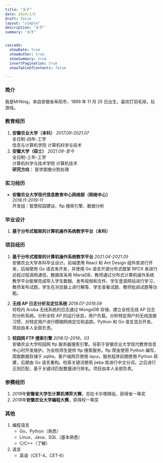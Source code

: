 ```yaml
---
title: "关于"
date: 2024/1/5
draft: false
layout: "simple"
description: "关于"
summary: "关于"


cascade:
  showDate: true
  showAuthor: true
  showSummary: true
  invertPagination: true
  showTableOfContents: false

---
```

### 简介

我是MrNing，来自安徽省阜阳市，1999 年 11 月 25 日出生，喜欢打羽毛球，玩游戏。

### 教育经历

1. **安徽农业大学（本科）** _2017.09-2021.07_ <br/>
   全日制-四年-工学<br/>
   信息与计算机学院 计算机科学与技术
2. **安徽大学（硕士）** _2021.09-至今_ <br/>
   全日制-三年-工学<br/>
   计算机科学与技术学院 计算机技术 <br/>
   **研究方向：** 医学图像分割处理

### 实习经历

- **安徽农业大学现代信息教育中心网络部（网络中心）** <br/>
  _2018.11-2019-11_<br/>
  开发组：智慧校园建设、ftp 搜索引擎、数据分析<br/>

### 毕业设计

1. **基于分布式框架的计算机操作系统教学平台（本科）**

### 项目经历

1. **基于分布式框架的计算机操作系统教学平台** _2021.04-2021.05_<br/>
安徽农业大学本科毕业设计。前端使用 React 和 Ant Design 组件库进行开发，后端使用 Go 语言来开发，并使用 Go 语言开源分布式框架 RPCX 来进行远程过程调用通信，数据库采用 MariaDB。教师通过分布式计算机操作系统教学平台能够完成导入学生数据、发布视频和文件、学生登录网站进行学习，教师发布试题，学生在浏览器上进行解答、学生查看试题、教师批阅试题等功能。

2. **无线 AP 日志分析及定位系统** _2019.07-2019.09_<br/>
   将校内 Aruba 无线系统的日志通过 MongoDB 存储，建立全校无线 AP 日志的分析系统。分析全校 AP 的运行状态，用户负载。分析特定用户的无线连接习惯，对特定用户进行模糊网络定位和追踪。Python 和 Go 语言混合开发。项目由本人全部负责。

3. **校园网 FTP 搜索引擎** _2018.12-2019。03_<br/>
   安徽农业大学校园网 ftp 服务器搜索引擎。任职于安徽农业大学现代教育信息中心时开发维护。为全校师生提供 ftp 搜索服务。ftp 爬虫使用 Python 编写，爬取数据存储于 sqlite。客户端网页使用 layui，服务程序前期使用 Python 搭建，后期由 Go 语言重构。检索关键词使用 jieba 库进行中文分词，之后进行正则匹配，基于关键词匹配数量进行排名。项目由本人全部负责。

### 参赛经历

1. *2019*年**安徽省大学生计算机博弈大赛**，苏拉卡尔塔棋组，获得省一等奖
2. *2018*年**安徽农业大学编程大赛**，获得校一等奖
### 其他

1. 编程语言
   - Go、Python（熟悉）
   - Linux、Java、SQL（基本熟悉）
   - C/C++（了解）
2. 语言
   - 英语（CET-4，CET-6）
